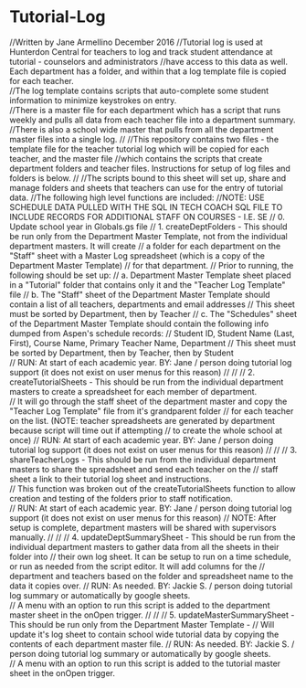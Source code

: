 # Tutorial-Log
//Written by Jane Armellino December 2016
//Tutorial log is used at Hunterdon Central for teachers to log and track student attendance at tutorial - counselors and administrators
//have access to this data as well.  Each department has a folder, and within that a log template file is copied for each teacher.  
//The log template contains scripts that auto-complete some student information to minimize keystrokes on entry.  
//There is a master file for each department which has a script that runs weekly and pulls all data from each teacher file into a department summary.  
//There is also a school wide master that pulls from all the department master files into a single log.
//
//This repository contains two files - the template file for the teacher tutorial log which will be copied for each teacher, and the master file 
//which contains the scripts that create department folders and teacher files.  Instructions for setup of log files and folders is below.
//
//The scripts bound to this sheet will set up, share and manage folders and sheets that teachers can use for the entry of tutorial data.
//The following high level functions are included:
//NOTE: USE SCHEDULE DATA PULLED WITH THE SQL IN TECH COACH SQL FILE TO INCLUDE RECORDS FOR ADDITIONAL STAFF ON COURSES - I.E. SE
//              0. Update school year in Globals.gs file
//              1. createDeptFolders - This should be run only from the Department Master Template, not from the individual department masters.  It will create 
//                       a folder for each department on the "Staff" sheet with a Master Log spreadsheet (which is a copy of the Department Master Template)
//                       for that department.
//                       Prior to running, the following should be set up:
//                       a. Department Master Template sheet placed in a "Tutorial" folder that contains only it and the "Teacher Log Template" file
//                       b. The "Staff" sheet of the Department Master Template should contain a list of all teachers, departments and email addresses 
//                          This sheet must be sorted by Department, then by Teacher
//                       c. The "Schedules" sheet of the Department Master Template should contain the following info dumped from Aspen's schedule records: 
//                          Student ID, Student Name (Last, First), Course Name, Primary Teacher Name, Department
//                          This sheet must be sorted by Department, then by Teacher, then by Student  
//                  RUN: At start of each academic year.  BY: Jane / person doing tutorial log support (it does not exist on user menus for this reason)
//
//
//              2. createTutorialSheets - This should be run from the individual department masters to create a spreadsheet for each member of department.  
//                       It will go through the staff sheet of the department master and copy the "Teacher Log Template" file from it's grandparent folder 
//                       for each teacher on the list. (NOTE: teacher spreadsheets are generated by department because script will time out if attempting
//                       to create the whole school at once)
//                 RUN:  At start of each academic year.  BY: Jane / person doing tutorial log support (it does not exist on user menus for this reason)
//
//
//              3. shareTeacherLogs - This should be run from the individual department masters to share the spreadsheet and send each teacher on the 
//                       staff sheet a link to their tutorial log sheet and instructions.  
//                       This function was broken out of the createTutorialSheets function to allow creation and testing of the folders prior to staff notification.  
//                 RUN:  At start of each academic year.  BY: Jane / person doing tutorial log support  (it does not exist on user menus for this reason)
//              NOTE: After setup is complete, department masters will be shared with supervisors manually.
//
//
//              4. updateDeptSummarySheet - This should be run from the individual department masters to gather data from all the sheets in their folder into
//                       their own log sheet.  It can be setup to run on a time schedule, or run as needed from the script editor.  It will add columns for the
//                       department and teachers based on the folder and spreadsheet name to the data it copies over.
//                 RUN: As needed.   BY: Jackie S. / person doing tutorial log summary or automatically by google sheets.  
//                       A menu with an option to run this script is added to the department master sheet in the onOpen trigger.
//
//
//              5. updateMasterSummarySheet - This should be run only from the Department Master Template - 
//                       Will update it's log sheet to contain school wide tutorial data by copying the contents of each department master file.
//                 RUN: As needed.   BY: Jackie S. / person doing tutorial log summary or automatically by google sheets.  
//                       A menu with an option to run this script is added to the tutorial master sheet in the onOpen trigger.
